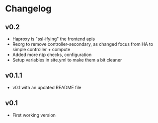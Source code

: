 # Changelog

## v0.2

* Haproxy is "ssl-ifying" the frontend apis
* Reorg to remove controller-secondary, as changed focus from HA to simple controller + compute
* Added more ntp checks, configuration
* Setup variables in site.yml to make them a bit cleaner

## v0.1.1

* v0.1 with an updated README file


## v0.1

* First working version
